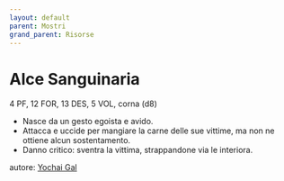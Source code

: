 ```yaml
---
layout: default
parent: Mostri
grand_parent: Risorse
---
```


# Alce Sanguinaria
4 PF, 12 FOR, 13 DES, 5 VOL, corna (d8)
- Nasce da un gesto egoista e avido.
- Attacca e uccide per mangiare la carne delle sue vittime, ma non ne ottiene alcun sostentamento.
- Danno critico: sventra la vittima, strappandone via le interiora.

autore: [Yochai Gal](https://newschoolrevolution.com)
